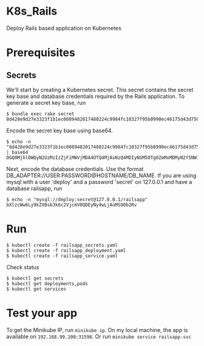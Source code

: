 # K8s_Rails
Deploy Rails based application on Kubernetes

# Prerequisites

## Secrets

We'll start by creating a Kubernetes secret. This secret contains the secret key base and database credentials required by the Rails application. To generate a secret key base, run

```
$ bundle exec rake secret
8d428e9d27e3323f1b1ec0089482017480224c9984fc10327f95b0990ec46175d43d756fd644c3bca3703a337a94ced69c868ab0470ac201cd1b6a80c3f89e4a
```

Encode the secret key base using base64.

```
$ echo -n "8d428e9d27e3323f1b1ec0089482017480224c9984fc10327f95b0990ec46175d43d756fd644c3bca3703a337a94ced69c868ab0470ac201cd1b6a80c3f89e4a" | base64
OGQ0MjhlOWQyN2UzMzIzZjFiMWVjMDA4OTQ4MjAxNzQ4MDIyNGM5OTg0ZmMxMDMyN2Y5NWIwOTkwZWM0NjE3NWQ0M2Q3NTZmZDY0NGMzYmNhMzcwM2EzMzdhOTRjZWQ2OWM4NjhhYjA0NzBhYzIwMWNkMWI2YTgwYzNmODllNGE=
```

Next, encode the database credentials. Use the format DB_ADAPTER://USER:PASSWORD@HOSTNAME/DB_NAME. If you are using mysql with a user 'deploy' and a password 'secret' on 127.0.0.1 and have a database railsapp, run

```
$ echo -n "mysql://deploy:secret@127.0.0.1/railsapp"
bXlzcWw6Ly9kZXBsb3k6c2VjcmV0QDEyNy4wLjAuMS90b2Rv
```

# Run

```
$ kubectl create -f railsapp_secrets.yaml
$ kubectl create -f railsapp_deployment.yaml
$ kubectl create -f railsapp_service.yaml
```

Check status 
```
$ kubectl get secrets
$ kubectl get deployments,pods
$ kubectl get services
```

# Test your app

To get the Minikube IP, run `minikube ip`. On my local machine, the app is available on `192.168.99.100:31596`.
Or run `minikube service railsapp-svc` 
